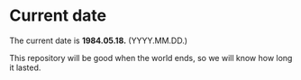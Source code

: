 # Current date

The current date is **1984.05.18.** (YYYY.MM.DD.)

This repository will be good when the world ends, so we will know how long it lasted.